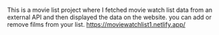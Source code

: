 This is a movie list project where I fetched movie watch list data from an external API and then displayed the data on the website. you can add or remove films from your list.                                                                                                                                                                                                    https://moviewatchlist1.netlify.app/      
 
